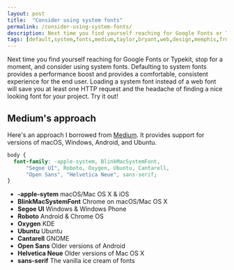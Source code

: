 ```yaml
---
layout: post
title:  "Consider using system fonts"
permalink: /consider-using-system-fonts/
description: Next time you find yourself reaching for Google Fonts or Typekit, stop for a moment, and consider using system fonts.
tags: [default,system,fonts,medium,taylor,bryant,web,design,memphis,front-end,developer]
---
```


Next time you find yourself reaching for Google Fonts or Typekit, stop for a moment, and consider using system fonts. Defaulting to system fonts provides a performance boost and provides a comfortable, consistent experience for the end user. Loading a system font instead of a web font will save you at least one HTTP request and the headache of finding a nice looking font for your project. Try it out!

## Medium's approach
Here's an approach I borrowed from <a href="https://medium.com">Medium</a>. It provides support for versions of macOS, Windows, Android, and Ubuntu.

```css
body {
  font-family: -apple-system, BlinkMacSystemFont,
      "Segoe UI", Roboto, Oxygen, Ubuntu, Cantarell,
      "Open Sans", "Helvetica Neue", sans-serif;
}
```

* **-apple-sytem** macOS/Mac OS X & iOS
* **BlinkMacSystemFont** Chrome on macOS/Mac OS X
* **Segoe UI** Windows & Windows Phone
* **Roboto** Android & Chrome OS
* **Oxygen** KDE
* **Ubuntu** Ubuntu
* **Cantarell** GNOME
* **Open Sans** Older versions of Android
* **Helvetica Neue** Older versions of Mac OS X
* **sans-serif** The vanilla ice cream of fonts